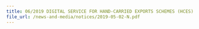 ```yaml
---
title: 06/2019 DIGITAL SERVICE FOR HAND-CARRIED EXPORTS SCHEMES (HCES)
file_url: /news-and-media/notices/2019-05-02-N.pdf
---
```


